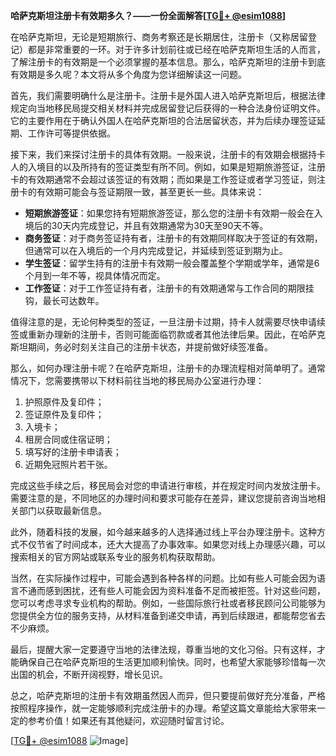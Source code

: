 **哈萨克斯坦注册卡有效期多久？——一份全面解答[[TG💪+ @esim1088](https://t.me/s/esim1088)]**

在哈萨克斯坦，无论是短期旅行、商务考察还是长期居住，注册卡（又称居留登记）都是非常重要的一环。对于许多计划前往或已经在哈萨克斯坦生活的人而言，了解注册卡的有效期是一个必须掌握的基本信息。那么，哈萨克斯坦的注册卡到底有效期是多久呢？本文将从多个角度为您详细解读这一问题。

首先，我们需要明确什么是注册卡。注册卡是外国人进入哈萨克斯坦后，根据法律规定向当地移民局提交相关材料并完成居留登记后获得的一种合法身份证明文件。它的主要作用在于确认外国人在哈萨克斯坦的合法居留状态，并为后续办理签证延期、工作许可等提供依据。

接下来，我们来探讨注册卡的具体有效期。一般来说，注册卡的有效期会根据持卡人的入境目的以及所持有的签证类型有所不同。例如，如果是短期旅游签证，注册卡的有效期通常不会超过该签证的有效期；而如果是工作签证或者学习签证，则注册卡的有效期可能会与签证期限一致，甚至更长一些。具体来说：

- **短期旅游签证**：如果您持有短期旅游签证，那么您的注册卡有效期一般会在入境后的30天内完成登记，并且有效期通常为30天至90天不等。
- **商务签证**：对于商务签证持有者，注册卡的有效期同样取决于签证的有效期，但通常可以在入境后的一个月内完成登记，并延续到签证到期为止。
- **学生签证**：留学生持有的注册卡有效期一般会覆盖整个学期或学年，通常是6个月到一年不等，视具体情况而定。
- **工作签证**：对于工作签证持有者，注册卡的有效期通常与工作合同的期限挂钩，最长可达数年。

值得注意的是，无论何种类型的签证，一旦注册卡过期，持卡人就需要尽快申请续签或重新办理新的注册卡，否则可能面临罚款或者其他法律后果。因此，在哈萨克斯坦期间，务必时刻关注自己的注册卡状态，并提前做好续签准备。

那么，如何办理注册卡呢？在哈萨克斯坦，注册卡的办理流程相对简单明了。通常情况下，您需要携带以下材料前往当地的移民局办公室进行办理：
1. 护照原件及复印件；
2. 签证原件及复印件；
3. 入境卡；
4. 租房合同或住宿证明；
5. 填写好的注册卡申请表；
6. 近期免冠照片若干张。

完成这些手续之后，移民局会对您的申请进行审核，并在规定时间内发放注册卡。需要注意的是，不同地区的办理时间和要求可能存在差异，建议您提前咨询当地相关部门以获取最新信息。

此外，随着科技的发展，如今越来越多的人选择通过线上平台办理注册卡。这种方式不仅节省了时间成本，还大大提高了办事效率。如果您对线上办理感兴趣，可以搜索相关的官方网站或联系专业的服务机构获取帮助。

当然，在实际操作过程中，可能会遇到各种各样的问题。比如有些人可能会因为语言不通而感到困扰，还有些人可能会因为资料准备不足而被拒签。针对这些问题，您可以考虑寻求专业机构的帮助。例如，一些国际旅行社或者移民顾问公司能够为您提供全方位的服务支持，从材料准备到递交申请，再到后续跟进，都能帮您省去不少麻烦。

最后，提醒大家一定要遵守当地的法律法规，尊重当地的文化习俗。只有这样，才能确保自己在哈萨克斯坦的生活更加顺利愉快。同时，也希望大家能够珍惜每一次出国的机会，不断开阔视野，增长见识。

总之，哈萨克斯坦的注册卡有效期虽然因人而异，但只要提前做好充分准备，严格按照程序操作，就一定能够顺利完成注册卡的办理。希望这篇文章能给大家带来一定的参考价值！如果还有其他疑问，欢迎随时留言讨论。

[[TG💪+ @esim1088](https://t.me/s/esim1088) ![Image](https://i.postimg.cc/4NQfJmqS/Snipaste-2025-05-13-00-14-12.png)]